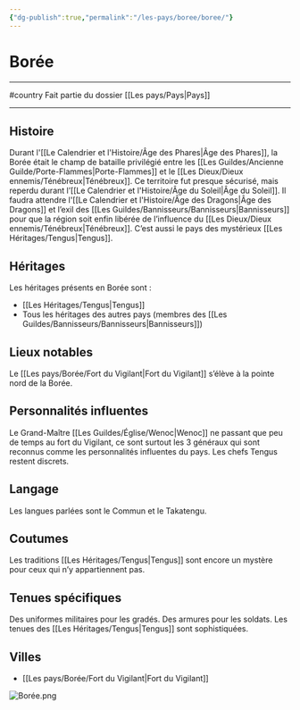 ```yaml
---
{"dg-publish":true,"permalink":"/les-pays/boree/boree/"}
---
```


# Borée
----
#country 
Fait partie du dossier [[Les pays/Pays\|Pays]]

-------
## Histoire
Durant l'[[Le Calendrier et l'Histoire/Âge des Phares\|Âge des Phares]], la Borée était le champ de bataille privilégié entre les [[Les Guildes/Ancienne Guilde/Porte-Flammes\|Porte-Flammes]] et le [[Les Dieux/Dieux ennemis/Ténébreux\|Ténébreux]]. Ce territoire fut presque sécurisé, mais reperdu durant l’[[Le Calendrier et l'Histoire/Âge du Soleil\|Âge du Soleil]]. Il faudra attendre l'[[Le Calendrier et l'Histoire/Âge des Dragons\|Âge des Dragons]] et l’exil des [[Les Guildes/Bannisseurs/Bannisseurs\|Bannisseurs]] pour que la région soit enfin libérée de l’influence du [[Les Dieux/Dieux ennemis/Ténébreux\|Ténébreux]].
C’est aussi le pays des mystérieux [[Les Héritages/Tengus\|Tengus]].
## Héritages
Les héritages présents en Borée sont :
- [[Les Héritages/Tengus\|Tengus]]
- Tous les héritages des autres pays (membres des [[Les Guildes/Bannisseurs/Bannisseurs\|Bannisseurs]])
## Lieux notables
Le [[Les pays/Borée/Fort du Vigilant\|Fort du Vigilant]] s’élève à la pointe nord de la Borée.
## Personnalités influentes
Le Grand-Maître [[Les Guildes/Église/Wenoc\|Wenoc]] ne passant que peu de temps au fort du Vigilant, ce sont surtout les 3 généraux qui sont reconnus comme les personnalités influentes du pays.
Les chefs Tengus restent discrets.
## Langage
 Les langues parlées sont le Commun et le Takatengu.
## Coutumes
Les traditions [[Les Héritages/Tengus\|Tengus]] sont encore un mystère pour ceux qui n’y appartiennent pas.
## Tenues spécifiques
Des uniformes militaires pour les gradés. Des armures pour les soldats.
Les tenues des [[Les Héritages/Tengus\|Tengus]] sont sophistiquées.
## Villes
- [[Les pays/Borée/Fort du Vigilant\|Fort du Vigilant]]

![Borée.png](/img/user/_Images/Bor%C3%A9e.png)